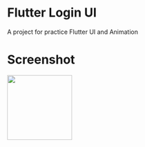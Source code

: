 # Flutter Login UI

A project for practice Flutter UI and Animation

# Screenshot

<img src="https://i.imgur.com/2QB7MHE.jpg" width="150">
